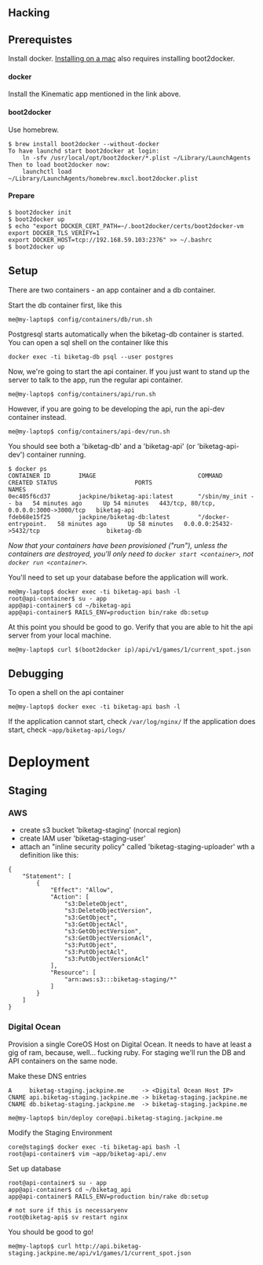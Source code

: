 Hacking
-------

Prerequistes
------------

Install docker. [Installing on a mac](https://docs.docker.com/installation/mac/)
also requires installing boot2docker.

#### docker

Install the Kinematic app mentioned in the link above.

#### boot2docker

Use homebrew.

```
$ brew install boot2docker --without-docker
To have launchd start boot2docker at login:
    ln -sfv /usr/local/opt/boot2docker/*.plist ~/Library/LaunchAgents
Then to load boot2docker now:
    launchctl load ~/Library/LaunchAgents/homebrew.mxcl.boot2docker.plist
```

#### Prepare

```
$ boot2docker init
$ boot2docker up
$ echo "export DOCKER_CERT_PATH=~/.boot2docker/certs/boot2docker-vm
export DOCKER_TLS_VERIFY=1
export DOCKER_HOST=tcp://192.168.59.103:2376" >> ~/.bashrc
$ boot2docker up
```

Setup
-----

There are two containers - an app container and a db container.

Start the db container first, like this

    me@my-laptop$ config/containers/db/run.sh

Postgresql starts automatically when the biketag-db container is
started. You can open a sql shell on the container like this

    docker exec -ti biketag-db psql --user postgres

Now, we're going to start the api container. If you just want to stand
up the server to talk to the app, run the regular api container.

    me@my-laptop$ config/containers/api/run.sh

However, if you are going to be developing the api, run the api-dev container
instead.

    me@my-laptop$ config/containers/api-dev/run.sh

You should see both a 'biketag-db' and a 'biketag-api' (or 'biketag-api-dev') container running.

    $ docker ps
    CONTAINER ID        IMAGE                             COMMAND                CREATED STATUS                      PORTS                                     NAMES
    0ec405f6cd37        jackpine/biketag-api:latest       "/sbin/my_init -- ba   54 minutes ago      Up 54 minutes   443/tcp, 80/tcp, 0.0.0.0:3000->3000/tcp   biketag-api
    fdeb68e15f25        jackpine/biketag-db:latest        "/docker-entrypoint.   58 minutes ago      Up 58 minutes   0.0.0.0:25432->5432/tcp                   biketag-db

*Now that your containers have been provisioned ("run"), unless the
containers are destroyed, you'll only need to `docker start <container>`, 
not `docker run <container>`.*

You'll need to set up your database before the application will work.

    me@my-laptop$ docker exec -ti biketag-api bash -l
    root@api-container$ su - app
    app@api-container$ cd ~/biketag-api
    app@api-container$ RAILS_ENV=production bin/rake db:setup

At this point you should be good to go. Verify that you are able to hit
the api server from your local machine.

    me@my-laptop$ curl $(boot2docker ip)/api/v1/games/1/current_spot.json

Debugging
---------

To open a shell on the api container

    me@my-laptop$ docker exec -ti biketag-api bash -l

If the application cannot start, check `/var/log/nginx/`
If the application does start, check `~app/biketag-api/logs/`

Deployment
==========

Staging
-------

### AWS

 * create s3 bucket 'biketag-staging' (norcal region)
 * create IAM user 'biketag-staging-user'
 * attach an "inline security policy" called 'biketag-staging-uploader' wth a definition like this:
```
{
    "Statement": [
        {
            "Effect": "Allow",
            "Action": [
                "s3:DeleteObject",
                "s3:DeleteObjectVersion",
                "s3:GetObject",
                "s3:GetObjectAcl",
                "s3:GetObjectVersion",
                "s3:GetObjectVersionAcl",
                "s3:PutObject",
                "s3:PutObjectAcl",
                "s3:PutObjectVersionAcl"
            ],
            "Resource": [
                "arn:aws:s3:::biketag-staging/*"
            ]
        }
    ]
}
```


### Digital Ocean
Provision a single CoreOS Host on Digital Ocean. It needs to have at
least a gig of ram, because, well... fucking ruby. For staging we'll run
the DB and API containers on the same node.

Make these DNS entries

    A     biketag-staging.jackpine.me     -> <Digital Ocean Host IP>
    CNAME api.biketag-staging.jackpine.me -> biketag-staging.jackpine.me
    CNAME db.biketag-staging.jackpine.me  -> biketag-staging.jackpine.me

    me@my-laptop$ bin/deploy core@api.biketag-staging.jackpine.me

Modify the Staging Environment

    core@staging$ docker exec -ti biketag-api bash -l
    root@api-container$ vim ~app/biketag-api/.env

Set up database

    root@api-container$ su - app
    app@api-container$ cd ~/biketag_api
    app@api-container$ RAILS_ENV=production bin/rake db:setup

    # not sure if this is necessaryenv
    root@biketag-api$ sv restart nginx

You should be good to go!

    me@my-laptop$ curl http://api.biketag-staging.jackpine.me/api/v1/games/1/current_spot.json

